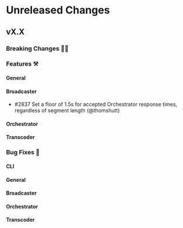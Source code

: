 # Unreleased Changes

## vX.X

### Breaking Changes 🚨🚨

### Features ⚒

#### General

#### Broadcaster
- \#2837 Set a floor of 1.5s for accepted Orchestrator response times, regardless of segment length (@thomshutt) 

#### Orchestrator

#### Transcoder

### Bug Fixes 🐞

#### CLI

#### General

#### Broadcaster

#### Orchestrator

#### Transcoder
